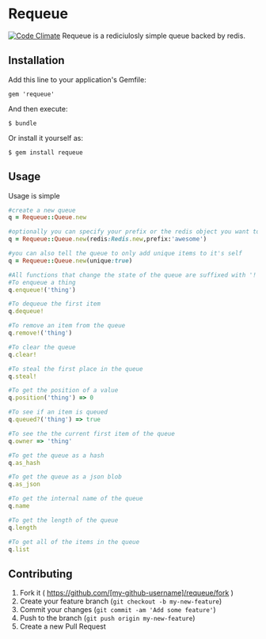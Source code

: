 # Requeue
[![Code Climate](https://codeclimate.com/github/lumoslabs/requeue.png)](https://codeclimate.com/github/lumoslabs/requeue)
Requeue is a rediciulosly simple queue backed by redis.

## Installation

Add this line to your application's Gemfile:

    gem 'requeue'

And then execute:

    $ bundle

Or install it yourself as:

    $ gem install requeue

## Usage

Usage is simple
```ruby
#create a new queue 
q = Requeue::Queue.new

#optionally you can specify your prefix or the redis object you want to use
q = Requeue::Queue.new(redis:Redis.new,prefix:'awesome')

#you can also tell the queue to only add unique items to it's self
q = Requeue::Queue.new(unique:true)

#All functions that change the state of the queue are suffixed with '!'
#To enqueue a thing
q.enqueue!('thing')

#To dequeue the first item 
q.dequeue!

#To remove an item from the queue
q.remove!('thing')

#To clear the queue
q.clear!

#To steal the first place in the queue 
q.steal!

#To get the position of a value
q.position('thing') => 0

#To see if an item is queued
q.queued?('thing') => true

#To see the the current first item of the queue
q.owner => 'thing'

#To get the queue as a hash 
q.as_hash

#To get the queue as a json blob
q.as_json

#To get the internal name of the queue
q.name

#To get the length of the queue
q.length

#To get all of the items in the queue
q.list
```

## Contributing

1. Fork it ( https://github.com/[my-github-username]/requeue/fork )
2. Create your feature branch (`git checkout -b my-new-feature`)
3. Commit your changes (`git commit -am 'Add some feature'`)
4. Push to the branch (`git push origin my-new-feature`)
5. Create a new Pull Request
